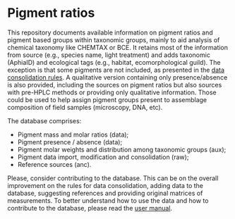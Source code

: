 # Pigment ratios

This repository documents available information on pigment ratios and pigment based groups within taxonomic groups, mainly to aid analysis of chemical taxonomy like CHEMTAX or BCE. It retains most of the information from source (e.g., species name, light treatment) and adds taxonomic (AphiaID) and ecological tags (e.g., habitat, ecomorphological guild). The exception is that some pigments are not included, as presented in the [data consolidation rules](https://github.com/AlexCast/pigment_ratios/wiki/Data-consolidation-rules). A qualitative version containing only presence/absence is also provided, including the sources on pigment ratios but also sources with pre-HPLC methods or providing only qualitative information. Those could be used to help assign pigment groups present to assemblage composition of field samples (microscopy, DNA, etc).

The database comprises:
* Pigment mass and molar ratios (data);
* Pigment presence / absence (data);
* Pigment molar weights and distribution among taxonomic groups (aux);
* Pigment data import, modification and consolidation (raw);
* Reference sources (anc).

Please, consider contributing to the database. This can be on the overall improvement on the rules for data consolidation, adding data to the database, suggesting references and providing original matrices of measurements. To better understand how to use the data and how to contribute to the database, please read the [user manual](https://github.com/AlexCast/pigment_ratios/wiki).

